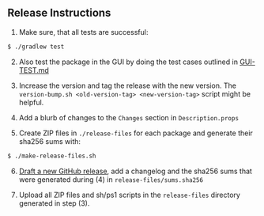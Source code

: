 ## Release Instructions

1. Make sure, that all tests are successful:
```bash
$ ./gradlew test
```
2. Also test the package in the GUI by doing the test cases outlined in [GUI-TEST.md](./GUI-TEST.md)

3. Increase the version and tag the release with the new version. The `version-bump.sh <old-version-tag> <new-version-tag>` script might be helpful.

4. Add a blurb of changes to the `Changes` section in `Description.props`
 
5. Create ZIP files in `./release-files` for each package and generate their sha256 sums with:
```bash
$ ./make-release-files.sh
```
6. [Draft a new GitHub release](https://github.com/Waikato/wekaDeeplearning4j/releases/new), add a changelog and the sha256 sums that were generated during (4) in `release-files/sums.sha256`

7. Upload all ZIP files and sh/ps1 scripts in the `release-files` directory generated in step (3).
